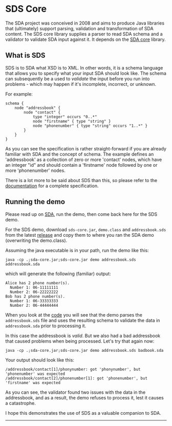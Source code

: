 # SDS Core

The SDA project was conceived in 2008 and aims to produce Java libraries 
that (ultimately) support parsing, validation and transformation of SDA 
content. The SDS core library supplies a parser to read SDA schema and a
validator to validate SDA input against it. 
It depends on the [SDA core](https://github.com/hclbaur/sda-core) library.

## What is SDS

SDS is to SDA what XSD is to XML. In other words, it is a schema language 
that allows you to specify what your input SDA should look like. The schema 
can subsequently be a used to *validate* the input before you run into 
problems - which may happen if it's incomplete, incorrect, or unknown.

For example:

	schema {
		node "addressbook" {
			node "contact" {
				type "integer" occurs "0..*"
				node "firstname" { type "string" }
				node "phonenumber" { type "string" occurs "1..*" }
			}
		}
	}

As you can see the specification is rather straight-forward if you are already 
familiar with SDA and the concept of schema. The example defines an 'addressbook'
as a collection of zero or more 'contact' nodes, which have an integer "id" and 
should contain a 'firstname' node followed by one or more 'phonenumber' nodes. 

There is a lot more to be said about SDS than this, so please refer to the 
[documentation](docs/) for a complete specification.

## Running the demo

Please read up on [SDA](https://github.com/hclbaur/sda-core#what-is-sda), run 
the demo, then come back here for the SDS demo.

For the SDS demo, download `sds-core.jar`, `demo.class` and `addressbook.sds`  
from the latest [release](https://github.com/hclbaur/sds-core/releases/latest)
and copy them to where you ran the SDA demo (overwriting the demo.class).

Assuming the java executable is in your path, run the demo like this:

	java -cp .;sda-core.jar;sds-core.jar demo addressbook.sds addressbook.sda
	
which will generate the following (familiar) output:

	Alice has 2 phone number(s).
	  Number 1: 06-11111111
	  Number 2: 06-22222222
	Bob has 2 phone number(s).
	  Number 1: 06-33333333
	  Number 2: 06-44444444

When you look at the [code](src/test/java/demo.java) you will see that the demo 
parses the `addressbook.sds` file and uses the resulting schema to validate the 
data in `addressbook.sda` prior to processing it.

In this case the addressbook is *valid*. But we also had a bad addressbook that 
caused problems when being processed. Let's try that again now:

	java -cp .;sda-core.jar;sds-core.jar demo addressbook.sds badbook.sda

Your output should look like this:

	/addressbook/contact[1]/phonynumber: got 'phonynumber', but 'phonenumber' was expected
	/addressbook/contact[2]/phonenumber[1]: got 'phonenumber', but 'firstname' was expected
	
As you can see, the validator found two issues with the data in the addressbook, 
and as a result, the demo refuses to process it, lest it causes a catastrophe. 

I hope this demonstrates the use of SDS as a valuable companion to SDA.

----
